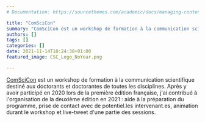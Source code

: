 ```yaml
---
# Documentation: https://sourcethemes.com/academic/docs/managing-content/

title: "ComSciCon"
summary: "ComSciCon est un workshop de formation à la communication scientifique destiné aux doctorants et doctorantes de toutes les disciplines. Après y avoir participé en 2020 lors de la première édition française, j'ai contribué à l'organisation de la deuxième édition en 2021."
authors: []
tags: []
categories: []
date: 2021-11-14T10:24:38+01:00
featured_image: CSC_Logo_NoYear.png

---
```


[ComSciCon](https://france.comscicon.com/) est un workshop de formation à la communication scientifique destiné aux doctorants et doctorantes de toutes les disciplines. Après y avoir participé en 2020 lors de la première édition française, j'ai contribué à l'organisation de la deuxième édition en 2021 : aide à la préparation du programme, prise de contact avec de potentiel.les intervenant.es, animation durant le workshop et live-tweet d'une partie des sessions. 